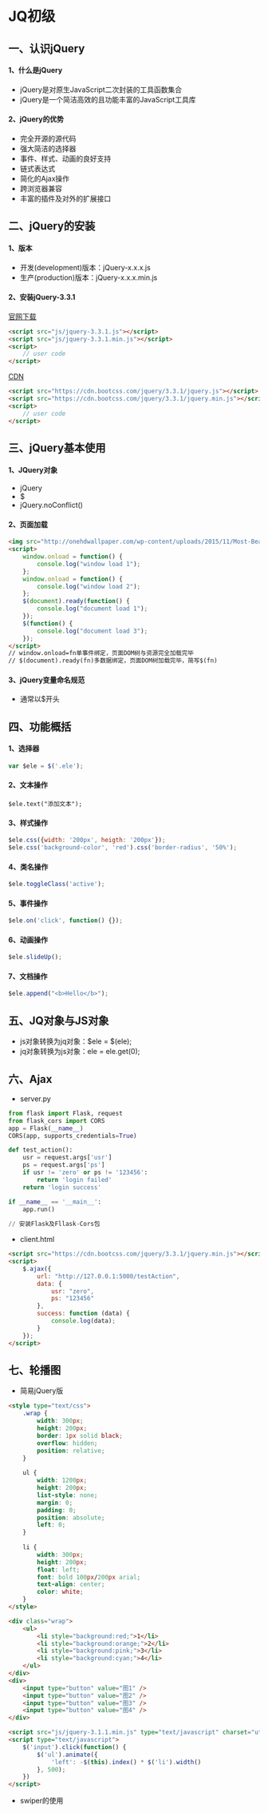 # JQ初级

## 一、认识jQuery

#### 1、什么是jQuery

- jQuery是对原生JavaScript二次封装的工具函数集合
- jQuery是一个简洁高效的且功能丰富的JavaScript工具库

#### 2、jQuery的优势

- 完全开源的源代码
- 强大简洁的选择器
- 事件、样式、动画的良好支持
- 链式表达式
- 简化的Ajax操作
- 跨浏览器兼容
- 丰富的插件及对外的扩展接口

## 二、jQuery的安装

#### 1、版本

- 开发(development)版本：jQuery-x.x.x.js
- 生产(production)版本：jQuery-x.x.x.min.js

#### 2、安装jQuery-3.3.1

[官网下载](https://jquery.com/download/)

```html
<script src="js/jquery-3.3.1.js"></script>
<script src="js/jquery-3.3.1.min.js"></script>
<script>
	// user code
</script>
```

[CDN](https://www.bootcdn.cn/jquery/)

```html
<script src="https://cdn.bootcss.com/jquery/3.3.1/jquery.js"></script>
<script src="https://cdn.bootcss.com/jquery/3.3.1/jquery.min.js"></script>
<script>
	// user code
</script>
```

## 三、jQuery基本使用

#### 1、JQuery对象

- jQuery
- $
- jQuery.noConflict()

#### 2、页面加载

```html
<img src="http://onehdwallpaper.com/wp-content/uploads/2015/11/Most-Beautiful-Girl-in-Flowers-Field.jpg"/>
<script>
	window.onload = function() {
		console.log("window load 1");
	};
	window.onload = function() {
		console.log("window load 2");
	};
	$(document).ready(function() {
		console.log("document load 1");
	});
    $(function() {
		console.log("document load 3");
	});
</script>
// window.onload=fn单事件绑定，页面DOM树与资源完全加载完毕
// $(document).ready(fn)多数据绑定，页面DOM树加载完毕，简写$(fn)
```

#### 3、jQuery变量命名规范

- 通常以$开头

## 四、功能概括

#### 1、选择器

```js
var $ele = $('.ele');
```

#### 2、文本操作

```
$ele.text("添加文本");
```

#### 3、样式操作

```js
$ele.css({width: '200px', heigth: '200px'});
$ele.css('background-color', 'red').css('border-radius', '50%');
```

#### 4、类名操作

```js
$ele.toggleClass('active');
```

#### 5、事件操作

```js
$ele.on('click', function() {});
```

#### 6、动画操作

```js
$ele.slideUp();
```

#### 7、文档操作

```js
$ele.append("<b>Hello</b>");
```

## 五、JQ对象与JS对象

- js对象转换为jq对象：$ele = $(ele);
- jq对象转换为js对象：ele = ele.get(0);

## 六、Ajax

- server.py

```python
from flask import Flask, request
from flask_cors import CORS
app = Flask(__name__)
CORS(app, supports_credentials=True)

def test_action():
    usr = request.args['usr']
    ps = request.args['ps']
    if usr != 'zero' or ps != '123456':
        return 'login failed'
    return 'login success'

if __name__ == '__main__':
    app.run()
    
// 安装Flask及Fllask-Cors包
```

- client.html

```html
<script src="https://cdn.bootcss.com/jquery/3.3.1/jquery.min.js"></script>
<script>
	$.ajax({
		url: "http://127.0.0.1:5000/testAction",
		data: {
			usr: "zero",
			ps: "123456"
		},
		success: function (data) {
			console.log(data);
		}
	});
</script>
```

## 七、轮播图

- 简易jQuery版

```html
<style type="text/css">
    .wrap {
        width: 300px;
        height: 200px;
        border: 1px solid black;
        overflow: hidden;
        position: relative;
    }
    	
    ul {
        width: 1200px;
        height: 200px;
        list-style: none;
        margin: 0;
        padding: 0;
        position: absolute;
        left: 0;
    }
        
    li {
        width: 300px;
        height: 200px;
        float: left;
        font: bold 100px/200px arial;
        text-align: center;
        color: white;
    }
</style>
```

```html
<div class="wrap">
    <ul>
        <li style="background:red;">1</li>
        <li style="background:orange;">2</li>
        <li style="background:pink;">3</li>
        <li style="background:cyan;">4</li>
    </ul>
</div>
<div>
    <input type="button" value="图1" />
    <input type="button" value="图2" />
    <input type="button" value="图3" />
    <input type="button" value="图4" />
</div>
```

```html
<script src="js/jquery-3.1.1.min.js" type="text/javascript" charset="utf-8"></script>
<script type="text/javascript">
    $('input').click(function() {
        $('ul').animate({
            'left': -$(this).index() * $('li').width()
        }, 500);
    })
</script>
```

- swiper的使用



